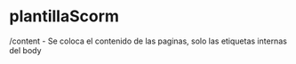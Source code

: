 # plantillaScorm
/content - Se coloca el contenido de las paginas, solo las etiquetas internas del body
